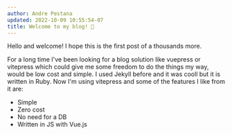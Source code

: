 ```yaml
---
author: Andre Pestana
updated: 2022-10-09 10:55:54-07
title: Welcome to my blog! 🎉
---
```


Hello and welcome! I hope this is the first post of a thousands more.

For a long time I've been looking for a blog solution like vuepress or vitepress which could give me some freedom to do the things
my way, would be low cost and simple. I used Jekyll before and it was cooll but it is written in Ruby. Now I'm using vitepress and some of the features I like from it are:

<!-- more -->

- Simple
- Zero cost
- No need for a DB
- Written in JS with Vue.js

<!-- <Disqus shortname='andre-pestana' />
<script setup>
import { Disqus } from 'vue-disqus'
</script> -->
